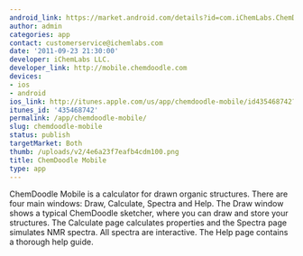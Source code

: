 ```yaml
---
android_link: https://market.android.com/details?id=com.iChemLabs.ChemDoodleMobile
author: admin
categories: app
contact: customerservice@ichemlabs.com
date: '2011-09-23 21:30:00'
developer: iChemLabs LLC.
developer_link: http://mobile.chemdoodle.com
devices: 
- ios
- android
ios_link: http://itunes.apple.com/us/app/chemdoodle-mobile/id435468742?mt=8
itunes_id: '435468742'
permalink: /app/chemdoodle-mobile/
slug: chemdoodle-mobile
status: publish
targetMarket: Both
thumb: /uploads/v2/4e6a23f7eafb4cdm100.png
title: ChemDoodle Mobile
type: app
---
```


ChemDoodle Mobile is a calculator for drawn organic structures. There are four main windows: Draw, Calculate, Spectra and Help. The Draw window shows a typical ChemDoodle sketcher, where you can draw and store your structures. The Calculate page calculates properties and the Spectra page simulates NMR spectra. All spectra are interactive. The Help page contains a thorough help guide.